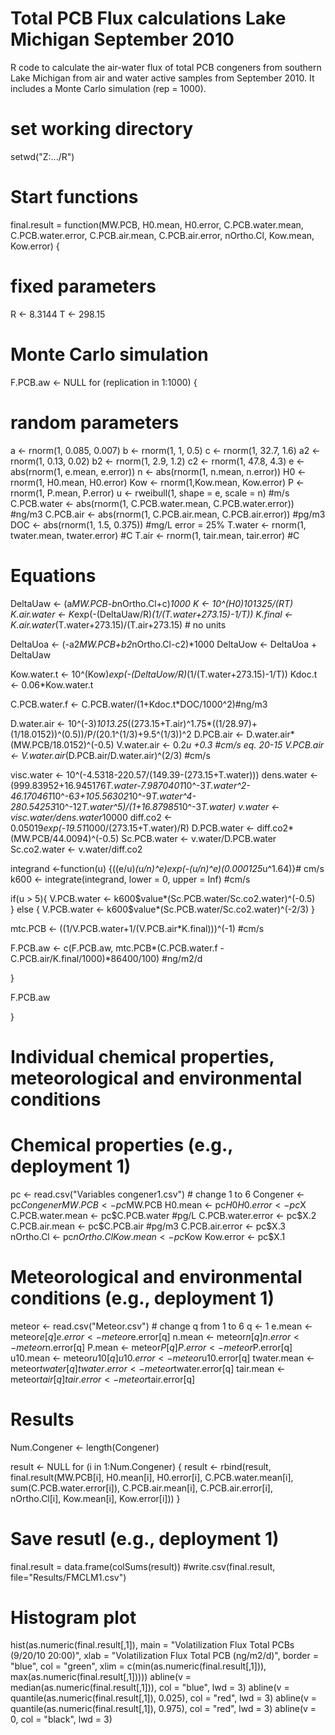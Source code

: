 # Total PCB Flux calculations Lake Michigan September 2010
R code to calculate the air-water flux of total PCB congeners from southern Lake Michigan from air and water active samples from September 2010. It includes a Monte Carlo simulation (rep = 1000).

# set working directory
setwd("Z:.../R")

# Start functions

final.result = function(MW.PCB, H0.mean, H0.error, 
         C.PCB.water.mean, C.PCB.water.error, C.PCB.air.mean, C.PCB.air.error, nOrtho.Cl, Kow.mean, Kow.error)
{
# fixed parameters

R <- 8.3144
T <- 298.15

# Monte Carlo simulation

F.PCB.aw <- NULL
for (replication in 1:1000)
{

# random parameters

a <- rnorm(1, 0.085, 0.007)
b <- rnorm(1, 1, 0.5)
c <- rnorm(1, 32.7, 1.6)
a2 <- rnorm(1, 0.13, 0.02)
b2 <- rnorm(1, 2.9, 1.2)
c2 <- rnorm(1, 47.8, 4.3)
e <- abs(rnorm(1, e.mean, e.error))
n <- abs(rnorm(1, n.mean, n.error))
H0 <- rnorm(1, H0.mean, H0.error)
Kow <- rnorm(1,Kow.mean, Kow.error)
P <- rnorm(1, P.mean, P.error)
u <- rweibull(1, shape = e, scale = n) #m/s
C.PCB.water <- abs(rnorm(1, C.PCB.water.mean, C.PCB.water.error)) #ng/m3
C.PCB.air <- abs(rnorm(1, C.PCB.air.mean, C.PCB.air.error)) #pg/m3
DOC <- abs(rnorm(1, 1.5, 0.375)) #mg/L error = 25%
T.water <- rnorm(1, twater.mean, twater.error) #C 
T.air <- rnorm(1, tair.mean, tair.error) #C

# Equations

DeltaUaw <- (a*MW.PCB-b*nOrtho.Cl+c)*1000
K <- 10^(H0)*101325/(R*T)
K.air.water <- K*exp(-(DeltaUaw/R)*(1/(T.water+273.15)-1/T))
K.final <- K.air.water*(T.water+273.15)/(T.air+273.15) # no units

DeltaUoa <- (-a2*MW.PCB+b2*nOrtho.Cl-c2)*1000
DeltaUow <- DeltaUoa + DeltaUaw

Kow.water.t <- 10^(Kow)*exp(-(DeltaUow/R)*(1/(T.water+273.15)-1/T))
Kdoc.t <- 0.06*Kow.water.t

C.PCB.water.f <- C.PCB.water/(1+Kdoc.t*DOC/1000^2)#ng/m3

D.water.air <- 10^(-3)*1013.25*((273.15+T.air)^1.75*((1/28.97)+(1/18.0152))^(0.5))/P/(20.1^(1/3)+9.5^(1/3))^2
D.PCB.air <- D.water.air*(MW.PCB/18.0152)^(-0.5)
V.water.air <- 0.2*u +0.3 #cm/s eq. 20-15
V.PCB.air <- V.water.air*(D.PCB.air/D.water.air)^(2/3) #cm/s
	
visc.water <- 10^(-4.5318-220.57/(149.39-(273.15+T.water)))
dens.water <- (999.83952+16.945176*T.water-7.9870401*10^-3*T.water^2-46.170461*10^-6*3+105.56302*10^-9*T.water^4-280.54253*10^-12*T.water^5)/(1+16.87985*10^-3*T.water)
v.water <- visc.water/dens.water*10000
diff.co2 <- 0.05019*exp(-19.51*1000/(273.15+T.water)/R)
D.PCB.water <- diff.co2*(MW.PCB/44.0094)^(-0.5)
Sc.PCB.water <- v.water/D.PCB.water
Sc.co2.water <- v.water/diff.co2

integrand <-function(u) {((e/u)*(u/n)^e)*exp(-(u/n)^e)*(0.000125*u^1.64)}# cm/s
k600 <- integrate(integrand, lower = 0, upper = Inf) #cm/s

if(u > 5){
  V.PCB.water <- k600$value*(Sc.PCB.water/Sc.co2.water)^(-0.5)  
} else {
  V.PCB.water <- k600$value*(Sc.PCB.water/Sc.co2.water)^(-2/3)
}

mtc.PCB <- ((1/V.PCB.water+1/(V.PCB.air*K.final)))^(-1) #cm/s

F.PCB.aw <- c(F.PCB.aw, mtc.PCB*(C.PCB.water.f - C.PCB.air/K.final/1000)*86400/100) #ng/m2/d

}

F.PCB.aw

}

# Individual chemical properties, meteorological and environmental conditions

# Chemical properties (e.g., deployment 1)

pc <- read.csv("Variables congener1.csv") # change 1 to 6
Congener <- pc$Congener
MW.PCB <- pc$MW.PCB
H0.mean <- pc$H0
H0.error <- pc$X
C.PCB.water.mean <- pc$C.PCB.water #pg/L
C.PCB.water.error <- pc$X.2
C.PCB.air.mean <- pc$C.PCB.air #pg/m3
C.PCB.air.error <- pc$X.3
nOrtho.Cl <- pc$nOrtho.Cl
Kow.mean <- pc$Kow
Kow.error <- pc$X.1

# Meteorological and environmental conditions (e.g., deployment 1)

meteor <- read.csv("Meteor.csv") # change q from 1 to 6
q <- 1
e.mean <- meteor$e[q]
e.error <- meteor$e.error[q]
n.mean <- meteor$n[q]
n.error <- meteor$n.error[q]
P.mean <- meteor$P[q]
P.error <- meteor$P.error[q]
u10.mean <- meteor$u10[q]
u10.error <- meteor$u10.error[q]
twater.mean <- meteor$twater[q]
twater.error <- meteor$twater.error[q]
tair.mean <- meteor$tair[q]
tair.error <- meteor$tair.error[q]

# Results

Num.Congener <- length(Congener)

result <- NULL
for (i in 1:Num.Congener)
{
	result <- rbind(result, final.result(MW.PCB[i], H0.mean[i], H0.error[i], 
         C.PCB.water.mean[i], sum(C.PCB.water.error[i]), C.PCB.air.mean[i], C.PCB.air.error[i],
         nOrtho.Cl[i], Kow.mean[i], Kow.error[i]))
}

# Save resutl (e.g., deployment 1)

final.result = data.frame(colSums(result))
#write.csv(final.result, file="Results/FMCLM1.csv")

# Histogram plot

hist(as.numeric(final.result[,1]), main = "Volatilization Flux Total PCBs (9/20/10 20:00)",
     xlab = "Volatilization Flux Total PCB (ng/m2/d)", border = "blue", col = "green",
     xlim = c(min(as.numeric(final.result[,1])), max(as.numeric(final.result[,1]))))
abline(v = median(as.numeric(final.result[,1])), col = "blue", lwd = 3)
abline(v = quantile(as.numeric(final.result[,1]), 0.025), col = "red", lwd = 3)
abline(v = quantile(as.numeric(final.result[,1]), 0.975), col = "red", lwd = 3)
abline(v = 0, col = "black", lwd = 3)

